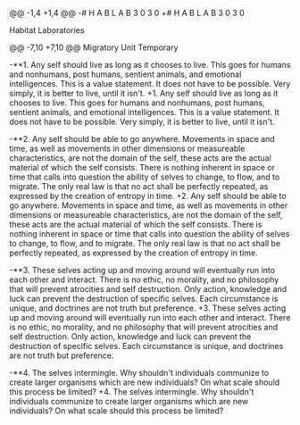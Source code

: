 @@ -1,4 +1,4 @@
-# H A B L A B 3 0 3 0
+# H A B L A B    3 0 3 0
 
 Habitat Laboratories
 
@@ -7,10 +7,10 @@ Migratory Unit
 Temporary
 
 
-**1. Any self should live as long as it chooses to live. This goes for humans and nonhumans, post humans, sentient animals, and emotional intelligences. This is a value statement. It does not have to be possible. Very simply, it is better to live, until it isn't.
+1. Any self should live as long as it chooses to live. This goes for humans and nonhumans, post humans, sentient animals, and emotional intelligences. This is a value statement. It does not have to be possible. Very simply, it is better to live, until it isn't.
 
-**2. Any self should be able to go anywhere. Movements in space and time, as well as movements in other dimensions or measureable characteristics, are not the domain of the self, these acts are the actual material of which the self consists. There is nothing inherent in space or time that calls into question the ability of selves to change, to flow, and to migrate. The only real law is that no act shall be perfectly repeated, as expressed by the creation of entropy in time.
+2. Any self should be able to go anywhere. Movements in space and time, as well as movements in other dimensions or measureable characteristics, are not the domain of the self, these acts are the actual material of which the self consists. There is nothing inherent in space or time that calls into question the ability of selves to change, to flow, and to migrate. The only real law is that no act shall be perfectly repeated, as expressed by the creation of entropy in time.
 
-**3. These selves acting up and moving around will eventually run into each other and interact. There is no ethic, no morality, and no philosophy that will prevent atrocities and self destruction. Only action, knowledge and luck can prevent the destruction of specific selves. Each circumstance is unique, and doctrines are not truth but preference.
+3. These selves acting up and moving around will eventually run into each other and interact. There is no ethic, no morality, and no philosophy that will prevent atrocities and self destruction. Only action, knowledge and luck can prevent the destruction of specific selves. Each circumstance is unique, and doctrines are not truth but preference.
 
-**4. The selves intermingle. Why shouldn't individuals communize to create larger organisms which are new individuals? On what scale should this process be limited?
+4. The selves intermingle. Why shouldn't individuals communize to create larger organisms which are new individuals? On what scale should this process be limited?
